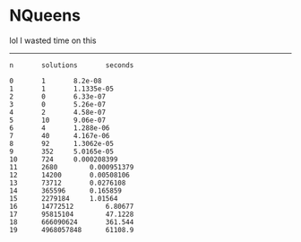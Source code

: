 # NQueens
lol I wasted time on this

************************************************************
    n		solutions		seconds

    0		1		8.2e-08
    1		1		1.1335e-05
    2		0		6.33e-07
    3		0		5.26e-07
    4		2		4.58e-07
    5		10		9.06e-07
    6		4		1.288e-06
    7		40		4.167e-06
    8		92		1.3062e-05
    9		352		5.0165e-05
    10		724		0.000208399
    11		2680		0.000951379
    12		14200		0.00508106
    13		73712		0.0276108
    14		365596		0.165859
    15		2279184		1.01564
    16		14772512		6.80677
    17		95815104        47.1228
    18		666090624       361.544
    19		4968057848      61108.9
